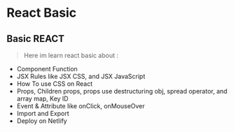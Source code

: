 # React Basic

## Basic REACT

> Here im learn react basic about :

- Component Function
- JSX Rules like JSX CSS, and JSX JavaScript
- How To use CSS on React
- Props, Children props, props use destructuring obj, spread operator, and array map, Key ID
- Event & Attribute like onClick, onMouseOver
- Import and Export
- Deploy on Netlify
